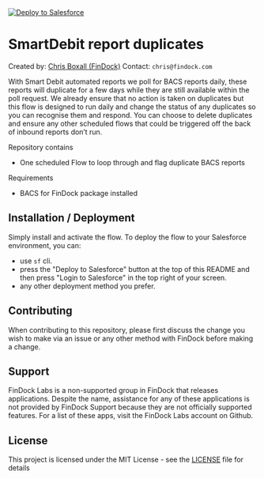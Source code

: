 <a href="https://githubsfdeploy.herokuapp.com?owner=FinDockLabs&repo=smartdebit-reports&ref=main">
  <img alt="Deploy to Salesforce"
       src="https://raw.githubusercontent.com/afawcett/githubsfdeploy/master/deploy.png">
</a>


# SmartDebit report duplicates

Created by: [Chris Boxall (FinDock)](https://www.linkedin.com/in/chris-boxall-4144b5a5/)
Contact: `chris@findock.com`

With Smart Debit automated reports we poll for BACS reports daily, these reports will duplicate for a few days while they are still available within the poll request. We already ensure that no action is taken on duplicates but this flow is designed to run daily and change the status of any duplicates so you can recognise them and respond. You can choose to delete duplicates and ensure any other scheduled flows that could be triggered off the back of inbound reports don’t run.

Repository contains
- One scheduled Flow to loop through and flag duplicate BACS reports

Requirements
- BACS for FinDock package installed

## Installation / Deployment

Simply install and activate the flow.
To deploy the flow to your Salesforce environment, you can:
- use `sf` cli.
- press the "Deploy to Salesforce" button at the top of this README and then press "Login to Salesforce" in the top right of your screen.
- any other deployment method you prefer.

## Contributing

When contributing to this repository, please first discuss the change you wish to make via an issue or any other method with FinDock before making a change.

## Support

FinDock Labs is a non-supported group in FinDock that releases applications. Despite the name, assistance for any of these applications is not provided by FinDock Support because they are not officially supported features. For a list of these apps, visit the FinDock Labs account on Github. 

## License

This project is licensed under the MIT License - see the [LICENSE](/LICENSE) file for details